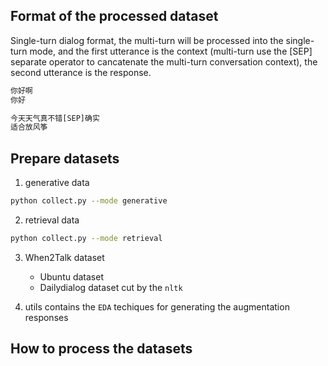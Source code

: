 ## Format of the processed dataset
Single-turn dialog format, the multi-turn will be processed into the single-turn mode, and the first utterance is the context (multi-turn use the [SEP] separate operator to cancatenate the multi-turn conversation context), the second utterance is the response.
```python
你好啊
你好

今天天气真不错[SEP]确实
适合放风筝
```

## Prepare datasets
1. generative data
```bash
python collect.py --mode generative
```

2. retrieval data
```bash
python collect.py --mode retrieval
```

3. When2Talk dataset
    * Ubuntu dataset
    * Dailydialog dataset cut by the `nltk`

4. utils contains the `EDA` techiques for generating the augmentation responses

## How to process the datasets
